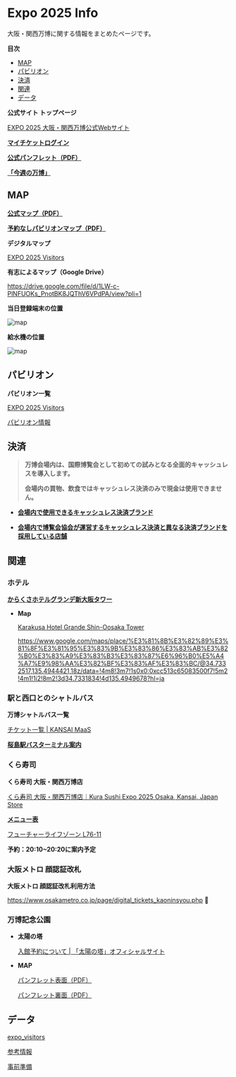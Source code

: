 # Expo 2025 Info

大阪・関西万博に関する情報をまとめたページです。

**目次**

- [MAP](#map)
- [パビリオン](#パビリオン)
- [決済](#決済)
- [関連](#関連)
- [データ](#データ)

**公式サイト トップページ**

[EXPO 2025 大阪・関西万博公式Webサイト](https://www.expo2025.or.jp/)

[**マイチケットログイン**](https://ticket.expo2025.or.jp/myticket/) 

[**公式パンフレット（PDF）**](https://www.expo2025.or.jp/wp/wp-content/uploads/expo_leaflet_241001_JP_insatsu.pdf)

[**「今週の万博」**](https://www.expo2025.or.jp/news/daily/)

## MAP

[**公式マップ（PDF）**](https://www.expo2025.or.jp/wp/wp-content/themes/expo2025orjp_2022/assets/pdf/expo-map-index/map/map01_A3_color.pdf)

[**予約なしパビリオンマップ（PDF）**](https://www.expo2025.or.jp/wp/wp-content/uploads/0517_JPMAP_NR_v11.png?utm_source=visitors&utm_medium=visitors&utm_campaign=banner)

**デジタルマップ**

[EXPO 2025 Visitors](https://www.expovisitors.expo2025.or.jp/map)

**有志によるマップ（Google Drive）**

https://drive.google.com/file/d/1LW-c-PlNFUOKs_PnotBK8JQThV6VPdPA/view?pli=1

**当日登録端末の位置**

![map](https://www.expo2025.or.jp/wp/wp-content/themes/expo2025orjp_2022/assets/img/ticket-index/reservation/point_img.png)

**給水機の位置**

![map](https://www.expo2025.or.jp/wp/wp-content/uploads/water_map_0505jp.png)

## パビリオン

**パビリオン一覧**

[EXPO 2025 Visitors](https://www.expovisitors.expo2025.or.jp/pavilions)

[パビリオン情報](https://www.notion.so/2157953a3deb804a9813c104ae24a32e?pvs=21)

## 決済

> **万博会場内は、国際博覧会として初めての試みとなる全面的キャッシュレスを導入します。**
> 
> 
> **会場内の買物、飲食ではキャッシュレス決済のみで現金は使用できません。**
> 

- [**会場内で使用できるキャッシュレス決済ブランド**](https://www.expo2025.or.jp/news/news-20250214-02/#:~:text=%E4%BB%A5%E4%B8%8B%E3%81%AE%E6%B1%BA%E6%B8%88%E3%83%96%E3%83%A9%E3%83%B3%E3%83%89%E3%81%8C%E3%80%81%E4%BC%9A%E5%A0%B4%E5%86%85%E3%81%AE%E9%A3%B2%E9%A3%9F%E3%83%BB%E7%89%A9%E8%B2%A9%E3%83%BB%E3%82%B5%E3%83%BC%E3%83%93%E3%82%B9%E5%BA%97%E8%88%97%E7%AD%89%E3%81%A7%E3%81%94%E5%88%A9%E7%94%A8%E3%81%84%E3%81%9F%E3%81%A0%E3%81%91%E3%81%BE%E3%81%99%E3%80%82%E3%81%AA%E3%81%8A%E3%80%81%E6%B1%BA%E6%B8%88%E3%83%96%E3%83%A9%E3%83%B3%E3%83%89%E3%81%AF%E4%BB%8A%E5%BE%8C%E5%A2%97%E3%81%88%E3%82%8B%E5%8F%AF%E8%83%BD%E6%80%A7%E3%81%8C%E3%81%82%E3%82%8A%E3%81%99%E3%80%82)

- [**会場内で博覧会協会が運営するキャッシュレス決済と異なる決済ブランドを採用している店舗**](https://www.expo2025.or.jp/news/news-20250509-05/#:~:text=%E8%A9%B2%E5%BD%93%E3%81%99%E3%82%8B%E5%BA%97%E8%88%97%E5%8F%8A%E3%81%B3%E4%BD%BF%E7%94%A8%E3%81%A7%E3%81%8D%E3%82%8B%E3%82%AD%E3%83%A3%E3%83%83%E3%82%B7%E3%83%A5%E3%83%AC%E3%82%B9%E6%B1%BA%E6%B8%88%E3%83%96%E3%83%A9%E3%83%B3%E3%83%89)

## 関連

### ホテル

[**からくさホテルグランデ新大阪タワー**](https://karaksahotels.com/shin_osaka/)

- **Map**
    
    [Karakusa Hotel Grande Shin-Oosaka Tower](https://maps.apple.com/place?place-id=ICFD3F629D663EE40&address=3-24%2C+Miyahara+3-Ch%C5%8Dme%2C+Yodogawa%2C+Osaka%2C+Osaka%2C+Japan+532-0003&coordinate=34.7330592%2C135.4950859&name=%E3%81%8B%E3%82%89%E3%81%8F%E3%81%95%E3%83%9B%E3%83%86%E3%83%AB%E3%82%B0%E3%83%A9%E3%83%B3%E3%83%87%E6%96%B0%E5%A4%A7%E9%98%AA%E3%82%BF%E3%83%AF%E3%83%BC&_provider=9902)
    
    https://www.google.com/maps/place/%E3%81%8B%E3%82%89%E3%81%8F%E3%81%95%E3%83%9B%E3%83%86%E3%83%AB%E3%82%B0%E3%83%A9%E3%83%B3%E3%83%87%E6%96%B0%E5%A4%A7%E9%98%AA%E3%82%BF%E3%83%AF%E3%83%BC/@34.7332517,135.4944421,18z/data=!4m8!3m7!1s0x0:0xcc513c65083500f7!5m2!4m1!1i2!8m2!3d34.7331834!4d135.4949678?hl=ja
    

### 駅と西口とのシャトルバス

**万博シャトルバス一覧**

[チケット一覧 | KANSAI MaaS](https://app.kansai-maas.jp/tickets?category_id=8200010)

[**桜島駅バスターミナル案内**](https://www.transport.expo2025.or.jp/route/jr/bus.html)

### くら寿司

**くら寿司 大阪・関西万博店**

[くら寿司 大阪・関西万博店｜Kura Sushi Expo 2025 Osaka, Kansai, Japan Store](https://www.kurasushi.co.jp/2025expo/store/)

[**メニュー表**](https://www.kurasushi.co.jp/2025expo/store/menu/)

[フューチャーライフゾーン L76-11](https://www.expovisitors.expo2025.or.jp/gourmets/db80704d-0e30-4f2f-80c3-bbeafb76ae5c)

**予約：20:10~20:20に案内予定**

### 大阪メトロ 顔認証改札

**大阪メトロ 顔認証改札利用方法**

https://www.osakametro.co.jp/page/digital_tickets_kaoninsyou.php 🔗

### 万博記念公園

- **太陽の塔**
    
    [入館予約について | 「太陽の塔」オフィシャルサイト](https://taiyounotou-expo70.jp/reserve/)
    

- **MAP**
    
    [パンフレット表面（PDF）](https://www.expo70-park.jp/sys/wp-content/uploads/2502_kitaguchi_park_map_omote.pdf)
    
    [パンフレット裏面（PDF）](https://www.expo70-park.jp/sys/wp-content/uploads/2502_park_map_ura.pdf)
    

## データ

[expo_visitors](https://www.notion.so/2187953a3deb80cab33dc16e921f23d4?pvs=21)

[参考情報](https://www.notion.so/21d7953a3deb807a81dfeee4e4ae3f8c?pvs=21)

[事前準備](https://www.notion.so/21d7953a3deb80778af2df0c17ac03a5?pvs=21)